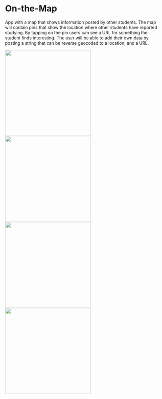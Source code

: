# On-the-Map
App with a map that shows information posted by other students. 
The map will contain pins that show the location where other students have reported studying. 
By tapping on the pin users can see a URL for something the student finds interesting. 
The user will be able to add their own data by posting a string that can be reverse geocoded to a location, and a URL.


<img src="https://user-images.githubusercontent.com/14795838/54078835-6cf6e600-42d8-11e9-9540-2c163b247cb1.png" align="left" width="280">
<img src="https://user-images.githubusercontent.com/14795838/54078841-84ce6a00-42d8-11e9-94a3-2d310f6788ad.png" align="left" width="280">
<img src="https://user-images.githubusercontent.com/14795838/54078845-96177680-42d8-11e9-9da0-3b7ddeb814af.png" align="left" width="280">
<img src="https://user-images.githubusercontent.com/14795838/54078848-9d3e8480-42d8-11e9-90dc-27618497cd9a.png" align="left" width="280">


